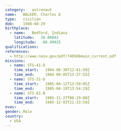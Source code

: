 ```yaml
---
category:	astronaut
name:	WALKER, Charles D
type:	civilian
dob:	1948-08-29
birthplace:
  - name:	Bedford, Indiana
    latitude:	38.86042
    longitude:	-86.49025
qualifications:
references:
  - http://www.nasa.gov/pdf/740566main_current.pdf
missions:
  - name: STS-41-D
    time_start:   1984-08-30T12:41:50Z
    time_end:     1984-09-05T13:37:55Z
  - name: STS-51-D
    time_start:   1985-04-12T13:59:05Z
    time_end:     1985-04-19T13:54:29Z
  - name: STS-61-B
    time_start:   1985-11-27T00:29:00Z
    time_end:     1985-12-03T21:33:50Z
evas:
gender:	Male
country:
  - USA
---
```

